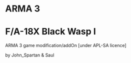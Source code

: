 # ARMA 3
# F/A-18X Black Wasp I
ARMA 3 game modification/addOn [under APL-SA licence]

by John_Spartan & Saul
